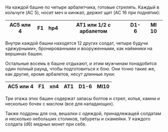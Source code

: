 На каждой башне по четыре арбалетчика, готовые стрелять.
Каждый в кольчуге (AC 5), носит меч и кинжал, держит щит (AC 16 при поднятии):

AC5 или 4|F1|hp4|AT1 или 1/2 с арбалетом|D1-6|Ml 10
---------|--|---|-----------------------|----|----

Внутри каждой башни находятся 12 других солдат, четыре
будучи «дежурными», бронированными и вооруженными, как наёмники на вершинах башен. 

Остальные восемь в башне отдыхают, и этим мужчинам понадобится один полный раунд, чтобы подготовиться к бою. Они точно такие же, как
другие, кроме арбалетов, несут длинные луки:

AC5 или 4|F1|хп4|AT1|D1-6|Ml10
---------|--|---|---|----|-----

Три этажа этих башен содержат запасы болтов и стрел, копья, камни и несколько бочек с маслом (все для нападающих). 

Также поддоны для сна, вешалки с одеждой, принадлежащей солдатам и несколько небольших столиков, табуреты и скамейки. У каждого солдата 
(d6) медных монет при себе.